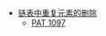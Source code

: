 - [链表中重复元素的删除](link-delete.md)
  - [PAT 1097](https://pintia.cn/problem-sets/994805342720868352/problems/994805369774129152)